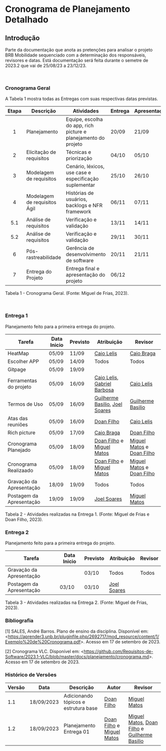 # **Cronograma de Planejamento Detalhado**

## **Introdução**

Parte da documentação que anota as pretenções para analisar o projeto BRB Mobilidade sequenciado com a determinação dos responsáveis, revisores e datas. Está documentação será feita durante o semetre de 2023.2 que vai de 25/08/23 a 23/12/23.

<br>

### Cronograma Geral
A Tabela 1 mostra todas as Entregas com suas respectivas datas previstas.

| Etapa | Descrição | Atividades | Entrega | Apresentação |
|:-----:|--------|-----------|---------|--------------|
|   1   | Planejamento | Equipe, escolha do app, rich picture e planejamento do projeto| 20/09 | 21/09 |
|   2   | Elicitação de requisitos | Técnicas e priorização | 04/10| 05/10 |
|   3   | Modelagem de requisitos | Cenário, léxicos, use case e especificação suplementar | 25/10 | 26/10 |
|   4   | Modelagem de requisitos Ágil | Histórias de usuários, backlogs e NFR framework | 06/11 | 07/11|
|   5.1 | Análise de requisitos | Verificação e validação | 13/11 | 14/11 |
|   5.2 | Análise de requisitos | Verificação e validação | 29/11 | 30/11|
|   6   | Pós-rastreabilidade | Gerência de desenvolvimento de software | 20/11 | 21/11 |
|   7   | Entrega do Projeto | Entrega final e apresentação do projeto| 06/12 |  |

<div><p>Tabela 1 - Cronograma Geral. (Fonte: Miguel de Frias, 2023).</p></div>

<br>

### Entrega 1

Planejamento feito para a primeira entrega do projeto.

| Tarefa       | Data Inicio |   Previsto        | Atribuição |Revisor|
|--------------|-----------------|-------------------|-------|-----|
| HeatMap| 05/09     | 11/09             | [Caio Lelis](http://github.com/caio-lelis)   |[Caio Braga](http://github.com/caioalvesbraga)
| Escolher APP | 05/09     | 14/09             | Todos   |Todos|
| Gitpage | 05/09 | 19/09 | | |
| Ferramentas do projeto| 05/09     | 16/09          |[Caio Lelis](http://github.com/caio-lelis), [Gabriel Barbosa](https://github.com/gabrie1barbosa) |[Caio Lelis](http://github.com/caio-lelis)|
| Termos de Uso | 05/09    |  16/09    | [Guilherme Basilio](https://github.com/GuilhermeBES), [Joel Soares](https://github.com/JoelSRangel) |[Guilherme Basilio](https://github.com/GuilhermeBES) |
| Atas das reuniões | 05/09    | 16/09 |[Doan Filho](https://github.com/FilhoDoan)|[Caio Lelis](http://github.com/caio-lelis)|
| Rich picture | 05/09     | 17/09   |[Caio Braga](http://github.com/caioalvesbraga) | [Doan Filho](https://github.com/FilhoDoan)|
|Cronograma Planejado|05/09  |18/09  |[Doan Filho](https://github.com/FilhoDoan) e [Miguel Matos](https://github.com/migueldefrias)    | [Miguel Matos](https://github.com/migueldefrias)  e [Doan Filho](https://github.com/FilhoDoan) |
|Cronograma Realizaado|05/09  |18/09  |[Doan Filho](https://github.com/FilhoDoan) e [Miguel Matos](https://github.com/migueldefrias)    | [Miguel Matos](https://github.com/migueldefrias)  e [Doan Filho](https://github.com/FilhoDoan) |
|Gravação da Apresentação|18/09  |19/09  | Todos |Todos|
| Postagem da Apresentação| 19/09| 19/09 | [Joel Soares](https://github.com/JoelSRangel) | [Miguel Matos](https://github.com/migueldefrias)|
<div><p>Tabela 2 - Atividades realizadas na Entrega 1. (Fonte: Miguel de Frias e Doan Filho, 2023).</p></div>

### Entrega 2 

Planejamento feito para a primeira entrega do projeto.

| Tarefa       | Data Inicio |   Previsto        | Atribuição |Revisor|
|--------------|-----------------|-------------------|-------|-----|
| Gravação da Apresentação |  | 03/10 | Todos |Todos|
| Postagem da Apresentação| 03/10 | 03/10 | [Joel Soares](https://github.com/JoelSRangel) | |
<div><p>Tabela 3 - Atividades realizadas na Entrega 2. (Fonte: Miguel de Frias, 2023).</p></div>

### Bibliografia

[1] SALES, André Barros. Plano de ensino da disciplina. Disponível em: <<https://aprender3.unb.br/pluginfile.php/2692717/mod_resource/content/1/Exemplo%20de%20Cronograma.pdf>>. Acesso em 17 de setembro de 2023.

[2] Cronograma VLC. Disponível em: <<https://github.com/Requisitos-de-Software/2023.1-VLC/blob/master/docs/planejamento/cronograma.md>>. Acesso em 17 de setembro de 2023.

### Histórico de Versões

| Versão | Data       | Descrição            | Autor | Revisor |
|--------|------------|----------------------|-----------------------------------|--------------------------------------|
| 1.1    | 18/09/2023 | Adicionando tópicos e estrutura base|  [Doan Filho](https://github.com/FilhoDoan) | [Miguel Matos](https://github.com/migueldefrias)  |
| 1.2    | 18/09/2023 | Planejamento Entrega 01|  [Doan Filho](https://github.com/FilhoDoan) e [Miguel Matos](https://github.com/migueldefrias) | [Miguel Matos](https://github.com/migueldefrias), [Doan Filho](https://github.com/FilhoDoan) e [Guilherme Basilio](https://github.com/GuilhermeBES)|
